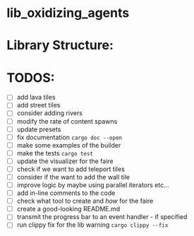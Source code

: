 # lib_oxidizing_agents

# Library Structure:

# TODOS:

- [ ] add lava tiles  
- [ ] add street tiles  
- [ ] consider adding rivers  
- [ ] modify the rate of content spawns  
- [ ] update presets  
- [ ] fix documentation `cargo doc --open`
- [ ] make some examples of the builder
- [ ] make the tests `cargo test`
- [ ] update the visualizer for the faire
- [ ] check if we want to add teleport tiles
- [ ] consider if the want to add the wall tile
- [ ] improve logic by maybe using parallel iterators etc...  
- [ ] add in-line comments to the code
- [ ] check what tool to create and *how* for the faire
- [ ] create a good-looking README.md
- [ ] transmit the progress bar to an event handler - if specified
- [ ] run clippy fix for the lib warning `cargo clippy --fix`
